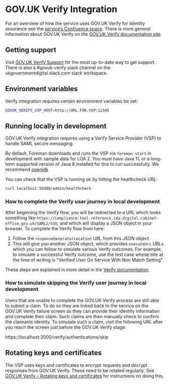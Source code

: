# GOV.UK Verify Integration

For an overview of how the service uses GOV.UK Verify for identity assurance see
the
[service’s Confluence space](https://dfedigital.atlassian.net/wiki/spaces/TP/pages/1106444353/GOV.UK+Verify).
There is more general information about GOV.UK Verify on the
[GOV.UK Verify documentation site](https://www.docs.verify.service.gov.uk).

## Getting support

Visit [GOV.UK Verify Support](https://www.verify.service.gov.uk/support/) for
the most up-to-date way to get support. There is also a #govuk-verify slack
channel on the ukgovernmentdigital.slack.com slack workspace.

## Environment variables

Verify integration requires certain environment variables be set:

```bash
GOVUK_VERIFY_VSP_HOST=http://URL.FOR.VSP:12345
```

## Running locally in development

GOV.UK Verify integration requires using a Verify Service Provider (VSP) to
handle SAML secure messaging.

By default, Foreman downloads and runs the VSP via `foreman start` in
development with sample data for LOA 2. You must have Java 11, or a long-term
supported version of Java 8 installed for this to run successfully. We recommend
[openjdk](https://adoptopenjdk.net/)

You can check that the VSP is running ok by hitting the healthcheck URL:

```bash
curl localhost:50300/admin/healthcheck
```

### How to complete the Verify user journey in local development

After beginning the Verify flow, you will be redirected to a URL which looks
something like
`https://compliance-tool-reference.ida.digital.cabinet-office.gov.uk/SAML2/SSO`,
and which will display a JSON object in your browser. To complete the Verify
flow from here:

1. Follow the `responseGeneratorLocation` URL from this JSON object.
2. This will give you another JSON object, which provides `executeUri` URLs
   which you can follow to simulate various Verify outcomes. For example, to
   simulate a successful Verify outcome, use the test case whose title at the
   time of writing is "Verified User On Service With Non Match Setting".

These steps are explained in more detail in the
[Verify documentation](https://www.docs.verify.service.gov.uk/get-started/set-up-successful-verification-journey/#run-the-identity-verified-response-scenario).

### How to simulate skipping the Verify user journey in local development

Users that are unable to complete the GOV.UK Verify process are still able to
submit a claim. To do so they are linked back to the service on the GOV.UK
Verify failure screen so they can provide their identity information and
complete their claim. Such claims are then manually check to confirm the
claimants identity. To simulate such a claim, visit the following URL after you
reach the screen just before the GOV.UK Verify stage:

https://localhost:3000/verify/authentications/skip

## Rotating keys and certificates

The VSP uses keys and certificates to encrypt requests and decrypt responses
from GOV.UK Verify. These need to be rotated regularly. See
[GOV.UK Verify – Rotating keys and certificates](docs/govuk-verify-rotating-keys-and-certificates.md)
for instructions on doing this.
